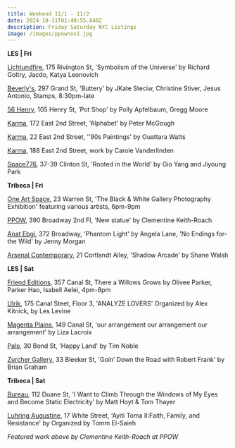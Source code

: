 ```yaml
---
title: Weekend 11/1 - 11/2
date: 2024-10-31T01:40:55.840Z
description: Friday Saturday NYC Listings
image: /images/ppownov1.jpg
---
```

**L﻿ES | Fri**

[Lichtundfire](https://www.lichtundfire.com/), 175 Rivington St, 'Symbolism of the Universe' by Richard Goltry, Jacdo, Katya Leonovich

[Beverly's](https://www.instagram.com/beverlysnyc), 297 Grand St, 'Buttery' by JKate Steciw, Christine Stiver, Jesus Antonio, Stamps, 8:30pm-late

[56 Henry](https://56henry.nyc/exhibitions/pot-shop), 105 Henry St, 'Pot Shop' by Polly Apfelbaum, Gregg Moore

[K﻿arma](https://karmakarma.org/exhibitions/peter-mcgough-ny-172-2024/), 172 East 2nd Street, 'Alphabet' by Peter McGough

[K﻿arma](https://karmakarma.org/exhibitions/ouattara-watts-ny-2024/), 22 East 2nd Street, '’90s Paintings' by Ouattara Watts

[K﻿arma](https://karmakarma.org/exhibitions/carole-vanderlinden-ny-188-2024/), 188 East 2nd Street, work by Carole Vanderlinden

[Space776](https://www.space776.com/gioyangandjiyoungpark), 37-39 Clinton St, 'Rooted in the World' by Gio Yang and Jiyoung Park

**T﻿ribeca | Fri**

[One Art Space](https://oneartspace.com/the-black-white-gallery-photography-exhibition-november-1-2-2024/), 23 Warren St, 'The Black & White Gallery Photography Exhibition' featuring various artists, 6pm-9pm

[PPOW](https://www.ppowgallery.com/exhibitions/clementine-keith-roach), 390 Broadway 2nd Fl, 'New statue' by Clementine Keith-Roach

[Anat Ebgi](https://anatebgi.com/), 372 Broadway, 'Phantom Light' by Angela Lane, 'No Endings for-the Wild' by Jenny Morgan

[Arsenal Contemporary](https://www.asyageisberggallery.com/exhibitions/shane-walsh2), 21 Cortlandt Alley, 'Shadow Arcade' by Shane Walsh

**L﻿ES | Sat**

[Friend Editions](https://www.instagram.com/friendeditions), 357 Canal St, There a Willows Grows by Olivee Parker, Parker Hao, Isabell Aelei, 4pm-8pm

[Ulrik](https://ulrik.nyc/), 175 Canal Steet, Floor 3, 'ANALYZE LOVERS' Organized by Alex Kitnick, by Les Levine

[Magenta Plains](https://magentaplains.com/exhibitions/liza-lacroix-our-arrangement-our-arrangement-our-arrangement), 149 Canal St, 'our arrangement our arrangement our arrangement' by Liza Lacroix

[P﻿alo](https://www.palogallery.com/), 30 Bond St, 'Happy Land' by Tim Noble

[Zurcher Gallery](https://www.galeriezurcher.com/november-2-december-23-brian-graham-goin-down-the-road-with-robert-frank), 33 Bleeker St, 'Goin’ Down the Road with Robert Frank' by Brian Graham

**T﻿ribeca | Sat**

[Bureau](https://bureau-inc.com/exhibitions/matt-hoyt-and-tom-thayer-2024), 112 Duane St, 'I Want to Climb Through the Windows of My Eyes and Become Static Electricity' by Matt Hoyt & Tom Thayer

[Luhring Augustine](https://www.luhringaugustine.com/exhibitions/ayiti-toma-ii-faith-family-and-resistance), 17 White Street, 'Ayiti Toma II:Faith, Family, and Resistance' by Organized by Tomm El-Saieh

*F﻿eatured work above by Clementine Keith-Roach at PPOW*